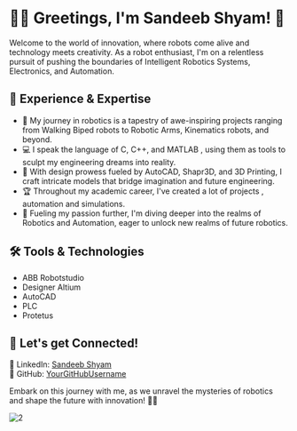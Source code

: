 # 👋🏻 Greetings, I'm Sandeeb Shyam! 🤖

Welcome to the world of innovation, where robots come alive and technology meets creativity. As a robot enthusiast, I'm on a relentless pursuit of pushing the boundaries of Intelligent Robotics Systems, Electronics, and Automation.

## 🚀 Experience & Expertise

- 🤖 My journey in robotics is a tapestry of awe-inspiring projects ranging from Walking Biped robots to Robotic Arms, Kinematics robots, and beyond.
- 💻 I speak the language of C, C++, and MATLAB , using them as tools to sculpt my engineering dreams into reality.
- 🎨 With design prowess fueled by AutoCAD, Shapr3D, and 3D Printing, I craft intricate models that bridge imagination and future engineering.
- 🏆 Throughout my academic career, I've created a lot of projects , automation and simulations.
- 🤖 Fueling my passion further, I'm diving deeper into the realms of Robotics and Automation, eager to unlock new realms of future robotics.

## 🛠️ Tools & Technologies

- ABB Robotstudio
- Designer Altium
- AutoCAD
- PLC
- Protetus

## 🌟 Let's get Connected!

🔗 LinkedIn: [Sandeeb Shyam](https://www.linkedin.com/in/sandeeb-shyam-santhamani-senthilkumar/)  
💼 GitHub: [YourGitHubUsername](https://github.com/SandeebShyam)

Embark on this journey with me, as we unravel the mysteries of robotics and shape the future with innovation! 🌌✨

![2](https://github.com/SandeebShyam/SandeebShyam/assets/93623711/c4d884fe-6a1c-49b0-8a10-2b9e0f495422)

